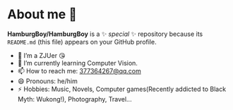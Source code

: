 # About me 👋

**HamburgBoy/HamburgBoy** is a ✨ _special_ ✨ repository because its `README.md` (this file) appears on your GitHub profile.

- 🔭 I’m a ZJUer 😘
- 🌱 I’m currently learning Computer Vision.
- 📫 How to reach me: 377364267@qq.com
- 😄 Pronouns: he/him
- ⚡ Hobbies: Music, Novels, Computer games(Recently addicted to Black Myth: Wukong!), Photography, Travel...
